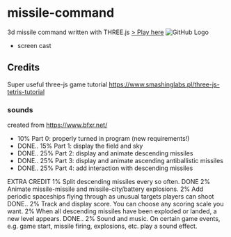 # missile-command
3d missile command written with THREE.js
[> Play here](https://yhong3.github.io/missile-command/)
![GitHub Logo](/images/logo.png)
* screen cast

## Credits
Super useful three-js game tutorial
https://www.smashinglabs.pl/three-js-tetris-tutorial

### sounds
created from
https://www.bfxr.net/


* 10% Part 0: properly turned in program (new requirements!)
* DONE.. 15% Part 1: display the field and sky
* DONE.. 25% Part 2: display and animate descending missiles
* DONE.. 25% Part 3: display and animate ascending antiballistic missiles
* DONE.. 25% Part 4: add interaction with descending missiles 

EXTRA CREDIT 
1% Split descending missiles every so often.
DONE 2% Animate missile-missile and missile-city/battery explosions.
2% Add periodic spaceships flying through as unusual targets players can shoot
DONE.. 2% Track and display score. You can choose any scoring scale you want.
2% When all descending missiles have been exploded or landed, a new level appears.
DONE.. 2% Sound and music. On certain game events, e.g. game start, missile firing, explosions,  etc. play a sound effect.